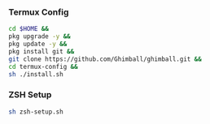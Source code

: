 ### Termux Config

```bash
cd $HOME &&
pkg upgrade -y &&
pkg update -y &&
pkg install git &&
git clone https://github.com/Ghimball/ghimball.git &&
cd termux-config &&
sh ./install.sh
```

### ZSH Setup
```bash
sh zsh-setup.sh
```
